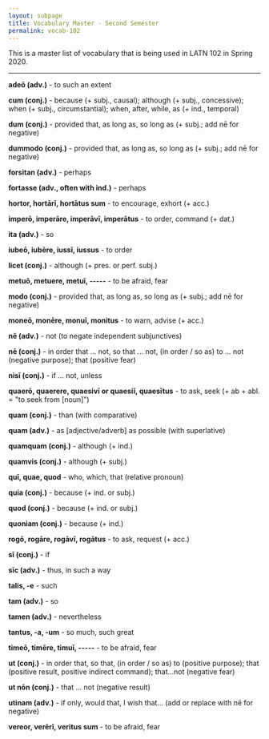 ```yaml
---
layout: subpage
title: Vocabulary Master - Second Semester
permalink: vocab-102
---
```


This is a master list of vocabulary that is being used in LATN 102 in Spring 2020.

***

**adeō (adv.)** - to such an extent

**cum (conj.)** - because (+ subj., causal); although (+ subj., concessive); when (+ subj., circumstantial); when, after, while, as (+ ind., temporal)

**dum (conj.)** - provided that, as long as, so long as (+ subj.; add nē for negative)

**dummodo (conj.)** - provided that, as long as, so long as (+ subj.; add nē for negative)

**forsitan (adv.)** - perhaps

**fortasse (adv., often with ind.)** - perhaps

**hortor, hortārī, hortātus sum** - to encourage, exhort (+ acc.)

**imperō, imperāre, imperāvī, imperātus** - to order, command (+ dat.)

**ita (adv.)** - so

**iubeō, iubēre, iussī, iussus** - to order

**licet (conj.)** - although (+ pres. or perf. subj.)

**metuō, metuere, metuī, -----** - to be afraid, fear

**modo (conj.)** - provided that, as long as, so long as (+ subj.; add nē for negative)

**moneō, monēre, monuī, monitus** - to warn, advise (+ acc.)

**nē (adv.)** - not (to negate independent subjunctives)

**nē (conj.)** - in order that ... not, so that ... not, (in order / so as) to ... not (negative purpose); that (positive fear)

**nisī (conj.)** - if ... not, unless

**quaerō, quaerere, quaesivī or quaesiī, quaesītus** - to ask, seek (+ ab + abl. = "to seek from [noun]")

**quam (conj.)** - than (with comparative)

**quam (adv.)** - as [adjective/adverb] as possible (with superlative)

**quamquam (conj.)** - although (+ ind.)

**quamvis (conj.)** - although (+ subj.)

**quī, quae, quod** - who, which, that (relative pronoun)

**quia (conj.)** - because (+ ind. or subj.)

**quod (conj.)** - because (+ ind. or subj.)

**quoniam (conj.)** - because (+ ind.)

**rogō, rogāre, rogāvī, rogātus** - to ask, request (+ acc.)

**sī (conj.)** - if

**sīc (adv.)** - thus, in such a way

**talis, -e** - such

**tam (adv.)** - so

**tamen (adv.)** - nevertheless

**tantus, -a, -um** - so much, such great

**timeō, timēre, timuī, -----** - to be afraid, fear

**ut (conj.)** - in order that, so that, (in order / so as) to (positive purpose); that (positive result, positive indirect command); that...not (negative fear)

**ut nōn (conj.)** - that ... not (negative result)

**utinam (adv.)** - if only, would that, I wish that... (add or replace with nē for negative)

**vereor, verērī, veritus sum** - to be afraid, fear
